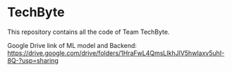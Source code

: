 # TechByte
This repository contains all the code of Team TechByte.

Google Drive link of ML model and Backend:
https://drive.google.com/drive/folders/1HraFwL4QmsLIkhJlV5hwIaxv5uhI-8Q-?usp=sharing
